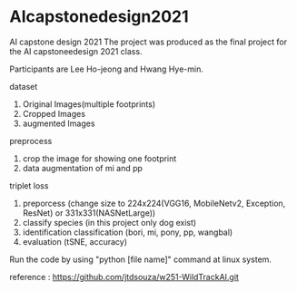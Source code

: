 # AIcapstonedesign2021
AI capstone design 2021
The project was produced as the final project for the AI capstoneedesign 2021 class.

Participants are Lee Ho-jeong and Hwang Hye-min.

dataset
1. Original Images(multiple footprints)
2. Cropped Images
3. augmented Images

preprocess
1. crop the image for showing one footprint
2. data augmentation of mi and pp

triplet loss 
1. preporcess (change size to 224x224(VGG16, MobileNetv2, Exception, ResNet) or 331x331(NASNetLarge))
2. classify species (in this project only dog exist)
3. identification classification (bori, mi, pony, pp, wangbal) 
4. evaluation (tSNE, accuracy)

Run the code by using "python [file name]" command at linux system.

reference : https://github.com/jtdsouza/w251-WildTrackAI.git
